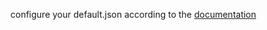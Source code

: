 configure your default.json according to the [documentation](https://github.com/4urcloud/Kexa/blob/main/documentation/Documentation-Kexa.md#basic-configuration)
